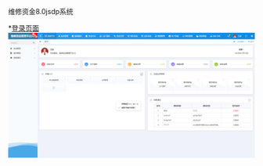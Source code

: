 维修资金8.0jsdp系统

*[登录页面](https://github.com/wangchao888/jsdp/blob/master/webapp/WEB-INF/views/login.jsp)
![维修资金](https://github.com/usernameus/Data_C/blob/master/pic_jsdp.png)
